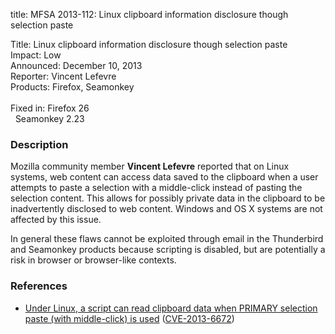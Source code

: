 title: MFSA 2013-112: Linux clipboard information disclosure though selection paste

<p>
<span class="label">Title:</span>      Linux clipboard information disclosure
though selection paste<br/>
<span class="label">Impact:</span>     Low<br/>
<span class="label">Announced:</span>  December 10, 2013<br/>
<span class="label">Reporter:</span>   Vincent Lefevre<br/>
<span class="label">Products:</span>   Firefox, Seamonkey<br/>
<br/>
<span class="label">Fixed in:</span>   Firefox 26<br/>
<span class="label">&#160;</span>      Seamonkey 2.23<br/>
</p>


<h3>Description</h3>

<p>Mozilla community member <strong>Vincent Lefevre</strong> reported that on
Linux systems, web content can access data saved to the clipboard when a user
attempts to paste a selection with a middle-click instead of pasting the
selection content. This allows for possibly private data in the clipboard to be
inadvertently disclosed to web content. Windows and OS X systems are not
affected by this issue.
</p>

<p class="note">In general these flaws cannot be exploited through email in the
Thunderbird and Seamonkey products because scripting is disabled, but are
potentially a risk in browser or browser-like contexts.</p>

<h3>References</h3>

<ul>
  <li><a href="https://bugzilla.mozilla.org/show_bug.cgi?id=894736">
        Under Linux, a script can read clipboard data when PRIMARY selection paste (with middle-click) is used</a> (<a href="http://cve.mitre.org/cgi-bin/cvename.cgi?name=CVE-2013-6672" class="ex-ref">CVE-2013-6672</a>)</li>
</ul>




